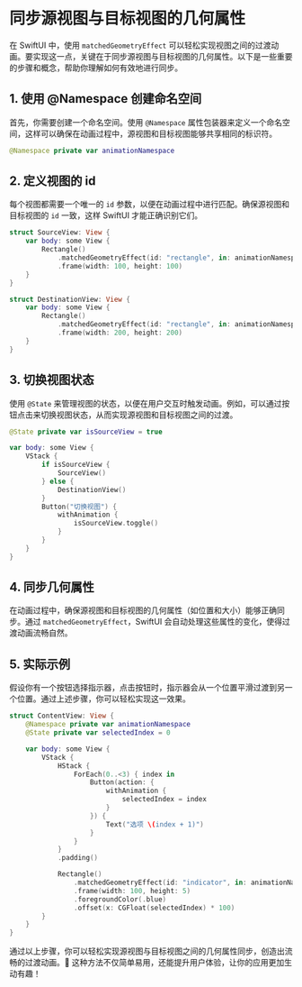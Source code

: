 ﻿# 同步源视图与目标视图的几何属性

在 SwiftUI 中，使用 `matchedGeometryEffect` 可以轻松实现视图之间的过渡动画。要实现这一点，关键在于同步源视图与目标视图的几何属性。以下是一些重要的步骤和概念，帮助你理解如何有效地进行同步。

## 1. 使用 @Namespace 创建命名空间

首先，你需要创建一个命名空间。使用 `@Namespace` 属性包装器来定义一个命名空间，这样可以确保在动画过程中，源视图和目标视图能够共享相同的标识符。

```swift
@Namespace private var animationNamespace
```

## 2. 定义视图的 id

每个视图都需要一个唯一的 `id` 参数，以便在动画过程中进行匹配。确保源视图和目标视图的 `id` 一致，这样 SwiftUI 才能正确识别它们。

```swift
struct SourceView: View {
    var body: some View {
        Rectangle()
            .matchedGeometryEffect(id: "rectangle", in: animationNamespace)
            .frame(width: 100, height: 100)
    }
}

struct DestinationView: View {
    var body: some View {
        Rectangle()
            .matchedGeometryEffect(id: "rectangle", in: animationNamespace)
            .frame(width: 200, height: 200)
    }
}
```

## 3. 切换视图状态

使用 `@State` 来管理视图的状态，以便在用户交互时触发动画。例如，可以通过按钮点击来切换视图状态，从而实现源视图和目标视图之间的过渡。

```swift
@State private var isSourceView = true

var body: some View {
    VStack {
        if isSourceView {
            SourceView()
        } else {
            DestinationView()
        }
        Button("切换视图") {
            withAnimation {
                isSourceView.toggle()
            }
        }
    }
}
```

## 4. 同步几何属性

在动画过程中，确保源视图和目标视图的几何属性（如位置和大小）能够正确同步。通过 `matchedGeometryEffect`，SwiftUI 会自动处理这些属性的变化，使得过渡动画流畅自然。

## 5. 实际示例

假设你有一个按钮选择指示器，点击按钮时，指示器会从一个位置平滑过渡到另一个位置。通过上述步骤，你可以轻松实现这一效果。

```swift
struct ContentView: View {
    @Namespace private var animationNamespace
    @State private var selectedIndex = 0

    var body: some View {
        VStack {
            HStack {
                ForEach(0..<3) { index in
                    Button(action: {
                        withAnimation {
                            selectedIndex = index
                        }
                    }) {
                        Text("选项 \(index + 1)")
                    }
                }
            }
            .padding()

            Rectangle()
                .matchedGeometryEffect(id: "indicator", in: animationNamespace)
                .frame(width: 100, height: 5)
                .foregroundColor(.blue)
                .offset(x: CGFloat(selectedIndex) * 100)
        }
    }
}
```

通过以上步骤，你可以轻松实现源视图与目标视图之间的几何属性同步，创造出流畅的过渡动画。🎉 这种方法不仅简单易用，还能提升用户体验，让你的应用更加生动有趣！
